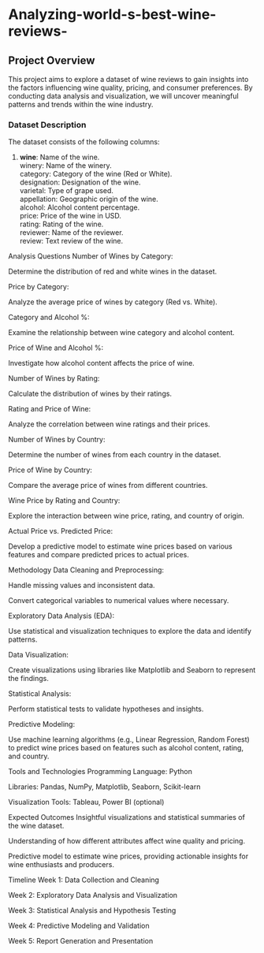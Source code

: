 # Analyzing-world-s-best-wine-reviews-

## **Project Overview**
This project aims to explore a dataset of wine reviews to gain insights into the factors influencing wine quality, pricing, and consumer preferences. By conducting data analysis and visualization, we will uncover meaningful patterns and trends within the wine industry.

### **Dataset Description**  
The dataset consists of the following columns:  
1. __**wine**__: Name of the wine.  
winery: Name of the winery.  
category: Category of the wine (Red or White).  
designation: Designation of the wine.  
varietal: Type of grape used.  
appellation: Geographic origin of the wine.  
alcohol: Alcohol content percentage.  
price: Price of the wine in USD.  
rating: Rating of the wine.  
reviewer: Name of the reviewer.  
review: Text review of the wine.  

Analysis Questions
Number of Wines by Category:

Determine the distribution of red and white wines in the dataset.

Price by Category:

Analyze the average price of wines by category (Red vs. White).

Category and Alcohol %:

Examine the relationship between wine category and alcohol content.

Price of Wine and Alcohol %:

Investigate how alcohol content affects the price of wine.

Number of Wines by Rating:

Calculate the distribution of wines by their ratings.

Rating and Price of Wine:

Analyze the correlation between wine ratings and their prices.

Number of Wines by Country:

Determine the number of wines from each country in the dataset.

Price of Wine by Country:

Compare the average price of wines from different countries.

Wine Price by Rating and Country:

Explore the interaction between wine price, rating, and country of origin.

Actual Price vs. Predicted Price:

Develop a predictive model to estimate wine prices based on various features and compare predicted prices to actual prices.

Methodology
Data Cleaning and Preprocessing:

Handle missing values and inconsistent data.

Convert categorical variables to numerical values where necessary.

Exploratory Data Analysis (EDA):

Use statistical and visualization techniques to explore the data and identify patterns.

Data Visualization:

Create visualizations using libraries like Matplotlib and Seaborn to represent the findings.

Statistical Analysis:

Perform statistical tests to validate hypotheses and insights.

Predictive Modeling:

Use machine learning algorithms (e.g., Linear Regression, Random Forest) to predict wine prices based on features such as alcohol content, rating, and country.

Tools and Technologies
Programming Language: Python

Libraries: Pandas, NumPy, Matplotlib, Seaborn, Scikit-learn

Visualization Tools: Tableau, Power BI (optional)

Expected Outcomes
Insightful visualizations and statistical summaries of the wine dataset.

Understanding of how different attributes affect wine quality and pricing.

Predictive model to estimate wine prices, providing actionable insights for wine enthusiasts and producers.

Timeline
Week 1: Data Collection and Cleaning

Week 2: Exploratory Data Analysis and Visualization

Week 3: Statistical Analysis and Hypothesis Testing

Week 4: Predictive Modeling and Validation

Week 5: Report Generation and Presentation
